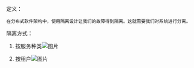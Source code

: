 定义：

    在分布式软件架构中，使用隔离设计让我们的故障得到隔离。这就需要我们对系统进行分离。

隔离方式：

1. 按服务种类![图片](https://raw.staticdn.net/Navyum/imgbed/pic/IMG/a8213062e2f9c10c4d208eda7a8ce6fd.png)

2. 按租户![图片](https://raw.staticdn.net/Navyum/imgbed/pic/IMG/c5bc6a096b25a16fad5fe9f7d53d4589.png)



